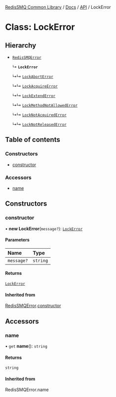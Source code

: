[RedisSMQ Common Library](../../../README.md) / [Docs](README.md) / [API](docs/api/README.md) / LockError

# Class: LockError

## Hierarchy

- [`RedisSMQError`](docs/api/classes/RedisSMQError.md)

  ↳ **`LockError`**

  ↳↳ [`LockAbortError`](docs/api/classes/LockAbortError.md)

  ↳↳ [`LockAcquireError`](docs/api/classes/LockAcquireError.md)

  ↳↳ [`LockExtendError`](docs/api/classes/LockExtendError.md)

  ↳↳ [`LockMethodNotAllowedError`](docs/api/classes/LockMethodNotAllowedError.md)

  ↳↳ [`LockNotAcquiredError`](docs/api/classes/LockNotAcquiredError.md)

  ↳↳ [`LockNotReleasedError`](docs/api/classes/LockNotReleasedError.md)

## Table of contents

### Constructors

- [constructor](docs/api/classes/LockError.md#constructor)

### Accessors

- [name](docs/api/classes/LockError.md#name)

## Constructors

### constructor

• **new LockError**(`message?`): [`LockError`](docs/api/classes/LockError.md)

#### Parameters

| Name | Type |
| :------ | :------ |
| `message?` | `string` |

#### Returns

[`LockError`](docs/api/classes/LockError.md)

#### Inherited from

[RedisSMQError](docs/api/classes/RedisSMQError.md).[constructor](docs/api/classes/RedisSMQError.md#constructor)

## Accessors

### name

• `get` **name**(): `string`

#### Returns

`string`

#### Inherited from

RedisSMQError.name
